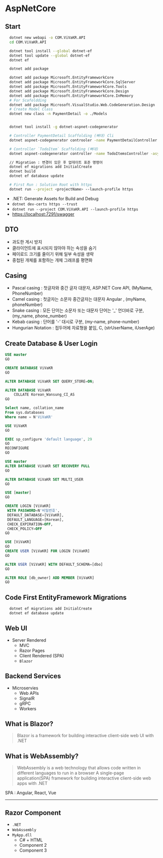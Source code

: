 # AspNetCore

## Start

```bash
  dotnet new webapi -o COM.ViVaKR.API
  cd COM.ViVaKR.API

  dotnet tool install --global dotnet-ef
  dotnet tool update --global dotnet-ef
  dotnet ef

  dotnet add package

  dotnet add package Microsoft.EntityFrameworkCore
  dotnet add package Microsoft.EntityFrameworkCore.SqlServer
  dotnet add package Microsoft.EntityFrameworkCore.Tools
  dotnet add package Microsoft.EntityFrameworkCore.Design
  dotnet add package Microsoft.EntityFrameworkCore.InMemory
  # For Scafoldding
  dotnet add package Microsoft.VisualStudio.Web.CodeGeneration.Design
  # Create Model Class
  dotnet new class -n PaymentDetail -o ./Models

```

```bash

  dotnet tool install -g dotnet-aspnet-codegenerator

  # Controller PaymentDetail Scaffolding (뼈대) Cli
  dotnet aspnet-codegenerator controoler -name PaymentDetailController -async -api -m PaymentDetail -dc PaymentDetailContext -outDir Controllers

  # Controller `TodoItem` Scaffolding (뼈대)
  dotnet aspnet-codegenerator controller -name TodoItemsController -async -api -m TodoItem -dc PaymentDetailContext -outDir Controllers

  // Migration : 변경이 있은 후 업데이트 표준 명령어
  dotnet ef migrations add InitialCreate
  dotnet build
  dotnet ef database update

  # First Run : Solution Root with https
  dotnet run --project <projectName> --launch-profile https

```

* .NET: Generate Assets for Build and Debug
* `dotnet dev-certs https --trust`
* `dotnet run --project COM.ViVaKR.API --launch-profile https`
* <https://localhost:7291/swagger>

## DTO

* 과도한 게시 방지
* 클라이언트에 표시되지 않아야 하는 속성을 숨기
* 페이로드 크기를 줄이기 위해 일부 속성을 생략
* 중첩된 개체를 포함하는 개체 그래프를 평면화

## Casing

* Pascal casing : 첫글자와 중간 글자 대문자, ASP.NET Core API, (MyName, PhoneNumber)
* Camel casing : 첫글자는 소문자 중간글자는 대문자 Angular , (myName, phoneNumber)
* Snake casing : 모든 단어는 소문자 또는 대문자 단어는 '_' 언더바로 구분, (my_name, phone_number)
* Kebab casing : 단어를 '-' 대시로 구분, (my-name, phone-number)
* Hungurian Notation : 접두어에 자료형을 붙임, C, (strUserName, iUserAge)

## Create Database & User Login

```sql
USE master
GO

CREATE DATABASE ViVaKR
GO

ALTER DATABASE ViVaKR SET QUERY_STORE=ON;

ALTER DATABASE ViVaKR
    COLLATE Korean_Wansung_CI_AS
GO

Select name, collation_name
From sys.databases
Where name = N'ViVaKR'

USE ViVaKR
GO

EXEC sp_configure 'default language', 29
GO
RECONFIGURE
GO

USE master
ALTER DATABASE ViVaKR SET RECOVERY FULL
GO  

ALTER DATABASE ViVaKR SET MULTI_USER
GO

USE [master]
GO

CREATE LOGIN [ViVaKR] 
 WITH PASSWORD=N'비밀번호', 
 DEFAULT_DATABASE=[ViVaKR], 
 DEFAULT_LANGUAGE=[Korean], 
 CHECK_EXPIRATION=OFF, 
 CHECK_POLICY=OFF
GO

USE [ViVaKR]
GO
CREATE USER [ViVaKR] FOR LOGIN [ViVaKR]
GO

ALTER USER [ViVaKR] WITH DEFAULT_SCHEMA=[dbo]
GO

ALTER ROLE [db_owner] ADD MEMBER [ViVaKR]
GO

```

## Code First EntityFramework Migrations

```bash
  dotnet ef migrations add InitialCreate
  dotnet ef database update

```

## Web UI

* Server Rendered
  * MVC
  * Razor Pages
  * Client Rendered (SPA)
  * `Blazor`

## Backend Services

* Microservies
  * Web APIs
  * SignalR
  * gRPC
  * Workers

## What is Blazor?

> Blazor is a framework for building interactive client-side web UI with .NET

## What is WebAssembly?

> WebAssembly is a web technology that allows code written in different languages to run in a browser
> A single-page application(SPA) framework for building interactive client-side web apps with .NET

SPA : Angular, React, Vue

---

## Razor Component

* `.NET`
* `WebAssembly`
* `MyApp.dll`
  * C# + HTML
  * Component 2
  * Component 3
